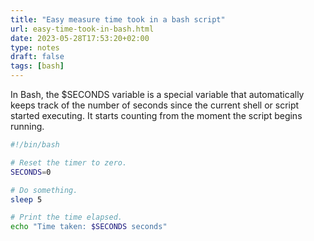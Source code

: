 ```yaml
---
title: "Easy measure time took in a bash script"
url: easy-time-took-in-bash.html
date: 2023-05-28T17:53:20+02:00
type: notes
draft: false
tags: [bash]
---
```


In Bash, the $SECONDS variable is a special variable that automatically keeps track of the number of seconds since the current shell or script started executing. It starts counting from the moment the script begins running.

```bash
#!/bin/bash

# Reset the timer to zero.
SECONDS=0

# Do something.
sleep 5

# Print the time elapsed.
echo "Time taken: $SECONDS seconds"
```
